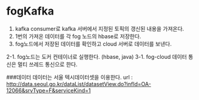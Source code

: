 # fogKafka

1. kafka consumer로 kafka 서버에서 지정된 토픽의 갱신된 내용을 가져온다.
2. 1번의 가져온 데이터를 각 fog 노드의 hbase로 저장한다.
3. fog노드에서 저장된 데이터를 확인하고 cloud 서버로 데이터를 보낸다.

2-1. fog노드는 도커 컨테이너로 실행한다. (hbase, java)
3-1. fog-cloud 데이터 통신은 멀티 쓰레드 통신으로 한다.

###데이터
데이터는 서울 텍시데이터셋을 이용한다.
url : http://data.seoul.go.kr/dataList/datasetView.do?infId=OA-12066&srvType=F&serviceKind=1
